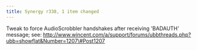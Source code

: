 ```yaml
---
title: Synergy r338, 1 item changed
---
```


Tweak to force AudioScrobbler handshakes after receiving 'BADAUTH' message; see: http://www.wincent.com/a/support/forums/ubbthreads.php?ubb=showflat&Number=1207\#Post1207
